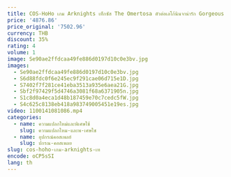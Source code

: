 ```yaml
---
title: COS-HoHo เกม Arknights เท็กซัส The Omertosa ตัวต่อเลโก้นินจาน่ารัก Gorgeous ชุดชุดคอสเพลย์ผู้หญิงปาร์ตี้ฮาโลวีนชุดผู้หญิง
price: '4876.86'
price_original: '7502.96'
currency: THB
discount: 35%
rating: 4
volume: 1
image: Se90ae2ffdcaa49fe886d0197d10c0e3bv.jpg
images:
  - Se90ae2ffdcaa49fe886d0197d10c0e3bv.jpg
  - S6d88fdc0f6e245ec9f291cae06d715e1D.jpg
  - S7402f7f281ce41eba3513a935e6aea21G.jpg
  - Sbf2f97429f5d4746a3081f68a6371905n.jpg
  - S1c8d0a4eca1d48b187459e70c7cedc5fW.jpg
  - S4c625c8138eb418a983749005451e19es.jpg
video: 1100141081086.mp4
categories:
  - name: ความแปลกใหม่และพิเศษใช้
    slug: ความแปลกใหม-และพ-เศษใช
  - name: อุปกรณ์คอสเพลย์
    slug: ปกรณ-คอสเพลย
slug: cos-hoho-เกม-arknights-เท
encode: oCP5sSI
lang: th
---
```

  